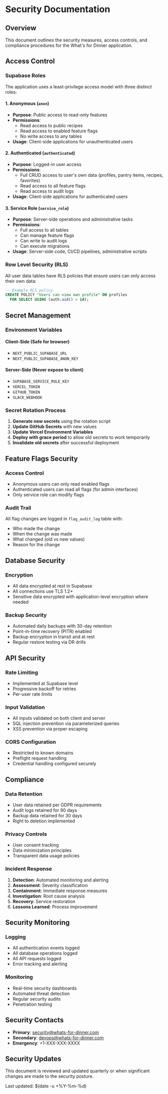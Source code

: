 # Security Documentation

## Overview

This document outlines the security measures, access controls, and compliance procedures for the What's for Dinner application.

## Access Control

### Supabase Roles

The application uses a least-privilege access model with three distinct roles:

#### 1. Anonymous (`anon`)
- **Purpose**: Public access to read-only features
- **Permissions**: 
  - Read access to public recipes
  - Read access to enabled feature flags
  - No write access to any tables
- **Usage**: Client-side applications for unauthenticated users

#### 2. Authenticated (`authenticated`)
- **Purpose**: Logged-in user access
- **Permissions**:
  - Full CRUD access to user's own data (profiles, pantry items, recipes, favorites)
  - Read access to all feature flags
  - Read access to audit logs
- **Usage**: Client-side applications for authenticated users

#### 3. Service Role (`service_role`)
- **Purpose**: Server-side operations and administrative tasks
- **Permissions**:
  - Full access to all tables
  - Can manage feature flags
  - Can write to audit logs
  - Can execute migrations
- **Usage**: Server-side code, CI/CD pipelines, administrative scripts

### Row Level Security (RLS)

All user data tables have RLS policies that ensure users can only access their own data:

```sql
-- Example RLS policy
CREATE POLICY "Users can view own profile" ON profiles
  FOR SELECT USING (auth.uid() = id);
```

## Secret Management

### Environment Variables

#### Client-Side (Safe for browser)
- `NEXT_PUBLIC_SUPABASE_URL`
- `NEXT_PUBLIC_SUPABASE_ANON_KEY`

#### Server-Side (Never expose to client)
- `SUPABASE_SERVICE_ROLE_KEY`
- `VERCEL_TOKEN`
- `GITHUB_TOKEN`
- `SLACK_WEBHOOK`

### Secret Rotation Process

1. **Generate new secrets** using the rotation script
2. **Update GitHub Secrets** with new values
3. **Update Vercel Environment Variables**
4. **Deploy with grace period** to allow old secrets to work temporarily
5. **Invalidate old secrets** after successful deployment

## Feature Flags Security

### Access Control
- Anonymous users can only read enabled flags
- Authenticated users can read all flags (for admin interfaces)
- Only service role can modify flags

### Audit Trail
All flag changes are logged in `flag_audit_log` table with:
- Who made the change
- When the change was made
- What changed (old vs new values)
- Reason for the change

## Database Security

### Encryption
- All data encrypted at rest in Supabase
- All connections use TLS 1.2+
- Sensitive data encrypted with application-level encryption where needed

### Backup Security
- Automated daily backups with 30-day retention
- Point-in-time recovery (PITR) enabled
- Backup encryption in transit and at rest
- Regular restore testing via DR drills

## API Security

### Rate Limiting
- Implemented at Supabase level
- Progressive backoff for retries
- Per-user rate limits

### Input Validation
- All inputs validated on both client and server
- SQL injection prevention via parameterized queries
- XSS prevention via proper escaping

### CORS Configuration
- Restricted to known domains
- Preflight request handling
- Credential handling configured securely

## Compliance

### Data Retention
- User data retained per GDPR requirements
- Audit logs retained for 90 days
- Backup data retained for 30 days
- Right to deletion implemented

### Privacy Controls
- User consent tracking
- Data minimization principles
- Transparent data usage policies

### Incident Response
1. **Detection**: Automated monitoring and alerting
2. **Assessment**: Severity classification
3. **Containment**: Immediate response measures
4. **Investigation**: Root cause analysis
5. **Recovery**: Service restoration
6. **Lessons Learned**: Process improvement

## Security Monitoring

### Logging
- All authentication events logged
- All database operations logged
- All API requests logged
- Error tracking and alerting

### Monitoring
- Real-time security dashboards
- Automated threat detection
- Regular security audits
- Penetration testing

## Security Contacts

- **Primary**: security@whats-for-dinner.com
- **Secondary**: devops@whats-for-dinner.com
- **Emergency**: +1-XXX-XXX-XXXX

## Security Updates

This document is reviewed and updated quarterly or when significant changes are made to the security posture.

Last updated: $(date -u +%Y-%m-%d)
